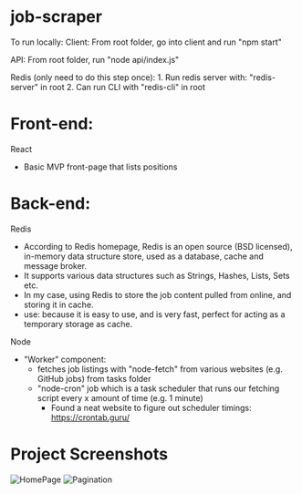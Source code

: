 # job-scraper
To run locally:
Client:
 From root folder, go into client and run "npm start"

API:
    From root folder, run "node api/index.js"

Redis (only need to do this step once):
    1. Run redis server with: "redis-server" in root
    2. Can run CLI with "redis-cli" in root

# Front-end:
React
 - Basic MVP front-page that lists positions

# Back-end:

Redis
- According to Redis homepage, Redis is an open source (BSD licensed), in-memory data structure store, used as a database, cache and message broker.
- It supports various data structures such as Strings, Hashes, Lists, Sets etc.
- In my case, using Redis to store the job content pulled from online, and storing it in cache.
- use: because it is easy to use, and is very fast, perfect for acting as a temporary storage as cache.

Node
- "Worker" component: 
    - fetches job listings with "node-fetch" from various websites (e.g. GitHub jobs) from tasks folder
    - "node-cron" job which is a task scheduler that runs our fetching script every x amount of time (e.g. 1 minute)
        - Found a neat website to figure out scheduler timings: https://crontab.guru/
        
# Project Screenshots
![HomePage](https://i.imgur.com/pNflWSd.png)
![Pagination](https://i.imgur.com/LVTn1N0.png)
